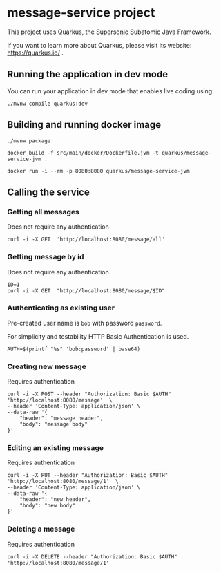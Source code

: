 # message-service project

This project uses Quarkus, the Supersonic Subatomic Java Framework.

If you want to learn more about Quarkus, please visit its website: https://quarkus.io/ .

## Running the application in dev mode

You can run your application in dev mode that enables live coding using:
```shell script
./mvnw compile quarkus:dev
```

## Building and running docker image
```
./mvnw package
```
```
docker build -f src/main/docker/Dockerfile.jvm -t quarkus/message-service-jvm .
```
```
docker run -i --rm -p 8080:8080 quarkus/message-service-jvm
```

## Calling the service
### Getting all messages
Does not require any authentication
```
curl -i -X GET  'http://localhost:8080/message/all'
```

### Getting message by id
Does not require any authentication
```
ID=1                                                                                                                   
curl -i -X GET  "http://localhost:8080/message/$ID"
```

### Authenticating as existing user
Pre-created user name is `bob` with password `password`.

For simplicity and testability HTTP Basic Authentication is used.
```
AUTH=$(printf "%s" 'bob:password' | base64)
```

### Creating new message
Requires authentication
```
curl -i -X POST --header "Authorization: Basic $AUTH" 'http://localhost:8080/message'  \
--header 'Content-Type: application/json' \
--data-raw '{
    "header": "message header",
    "body": "message body"
}'
```

### Editing an existing message
Requires authentication
```
curl -i -X PUT --header "Authorization: Basic $AUTH" 'http://localhost:8080/message/1'  \
--header 'Content-Type: application/json' \
--data-raw '{
    "header": "new header",
    "body": "new body"
}'
```

### Deleting a message
Requires authentication
```
curl -i -X DELETE --header "Authorization: Basic $AUTH" 'http://localhost:8080/message/1'
```
